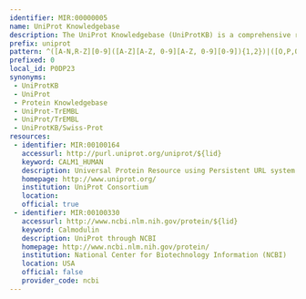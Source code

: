 ```yaml
---
identifier: MIR:00000005
name: UniProt Knowledgebase
description: The UniProt Knowledgebase (UniProtKB) is a comprehensive resource for protein sequence and functional information with extensive cross-references to more than 120 external databases. Besides amino acid sequence and a description, it also provides taxonomic data and citation information.
prefix: uniprot
pattern: ^([A-N,R-Z][0-9]([A-Z][A-Z, 0-9][A-Z, 0-9][0-9]){1,2})|([O,P,Q][0-9][A-Z, 0-9][A-Z, 0-9][A-Z, 0-9][0-9])(\.\d+)?$
prefixed: 0
local_id: P0DP23
synonyms:
 - UniProtKB
 - UniProt
 - Protein Knowledgebase
 - UniProt-TrEMBL
 - UniProt/TrEMBL
 - UniProtKB/Swiss-Prot
resources:
 - identifier: MIR:00100164
   accessurl: http://purl.uniprot.org/uniprot/${lid}
   keyword: CALM1_HUMAN
   description: Universal Protein Resource using Persistent URL system
   homepage: http://www.uniprot.org/
   institution: UniProt Consortium
   location: 
   official: true
 - identifier: MIR:00100330
   accessurl: http://www.ncbi.nlm.nih.gov/protein/${lid}
   keyword: Calmodulin
   description: UniProt through NCBI
   homepage: http://www.ncbi.nlm.nih.gov/protein/
   institution: National Center for Biotechnology Information (NCBI)
   location: USA
   official: false
   provider_code: ncbi
---
```

